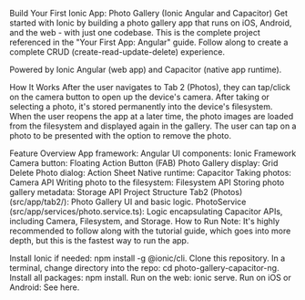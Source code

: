 Build Your First Ionic App: Photo Gallery (Ionic Angular and Capacitor)
Get started with Ionic by building a photo gallery app that runs on iOS, Android, and the web - with just one codebase. This is the complete project referenced in the "Your First App: Angular" guide. Follow along to create a complete CRUD (create-read-update-delete) experience.

Powered by Ionic Angular (web app) and Capacitor (native app runtime).

How It Works
After the user navigates to Tab 2 (Photos), they can tap/click on the camera button to open up the device's camera. After taking or selecting a photo, it's stored permanently into the device's filesystem. When the user reopens the app at a later time, the photo images are loaded from the filesystem and displayed again in the gallery. The user can tap on a photo to be presented with the option to remove the photo.

Feature Overview
App framework: Angular
UI components: Ionic Framework
Camera button: Floating Action Button (FAB)
Photo Gallery display: Grid
Delete Photo dialog: Action Sheet
Native runtime: Capacitor
Taking photos: Camera API
Writing photo to the filesystem: Filesystem API
Storing photo gallery metadata: Storage API
Project Structure
Tab2 (Photos) (src/app/tab2/): Photo Gallery UI and basic logic.
PhotoService (src/app/services/photo.service.ts): Logic encapsulating Capacitor APIs, including Camera, Filesystem, and Storage.
How to Run
Note: It's highly recommended to follow along with the tutorial guide, which goes into more depth, but this is the fastest way to run the app.

Install Ionic if needed: npm install -g @ionic/cli.
Clone this repository.
In a terminal, change directory into the repo: cd photo-gallery-capacitor-ng.
Install all packages: npm install.
Run on the web: ionic serve.
Run on iOS or Android: See here.

